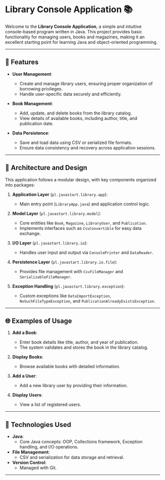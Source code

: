 # Library Console Application 📚

Welcome to the **Library Console Application**, a simple and intuitive console-based program written in Java. This project provides basic functionality for managing users, books and magazines, making it an excellent starting point for learning Java and object-oriented programming.

---

## 🚀 Features

- **User Management**:
  - Create and manage library users, ensuring proper organization of borrowing privileges.
  - Handle user-specific data securely and efficiently.

- **Book Management**:
  - Add, update, and delete books from the library catalog.
  - View details of available books, including author, title, and publication date.

- **Data Persistence**:
  - Save and load data using CSV or serialized file formats.
  - Ensure data consistency and recovery across application sessions.  

---

## 🔧 Architecture and Design

This application follows a modular design, with key components organized into packages:

1. **Application Layer** (`pl.javastart.library.app`):
   - Main entry point (`LibraryApp.java`) and application control logic.

2. **Model Layer** (`pl.javastart.library.model`):
   - Core entities like `Book`, `Magazine`, `LibraryUser`, and `Publication`.
   - Implements interfaces such as `CsvConvertible` for easy data exchange.

3. **I/O Layer** (`pl.javastart.library.io`):
   - Handles user input and output via `ConsolePrinter` and `DataReader`.

4. **Persistence Layer** (`pl.javastart.library.io.file`):
   - Provides file management with `CsvFileManager` and `SerializableFileManager`.

5. **Exception Handling** (`pl.javastart.library.exception`):
   - Custom exceptions like `DataImportException`, `NoSuchFileTypeException`, and `PublicationAlreadyExistsException`.

---

## 🌐 Examples of Usage

1. **Add a Book**:
   - Enter book details like title, author, and year of publication.
   - The system validates and stores the book in the library catalog.

2. **Display Books**:
   - Browse available books with detailed information.

3. **Add a User**:
   - Add a new library user by providing their information.

4. **Display Users**:
   - View a list of registered users.

---

## 🔧 Technologies Used

- **Java**:
  - Core Java concepts: OOP, Collections framework, Exception handling, and I/O operations.
- **File Management**:
  - CSV and serialization for data storage and retrieval.
- **Version Control**:
  - Managed with Git.

---
